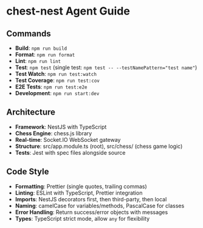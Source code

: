 # chest-nest Agent Guide

## Commands
- **Build**: `npm run build`
- **Format**: `npm run format`
- **Lint**: `npm run lint`
- **Test**: `npm test` (single test: `npm test -- --testNamePattern="test name"`)
- **Test Watch**: `npm run test:watch`
- **Test Coverage**: `npm run test:cov`
- **E2E Tests**: `npm run test:e2e`
- **Development**: `npm run start:dev`

## Architecture
- **Framework**: NestJS with TypeScript
- **Chess Engine**: chess.js library
- **Real-time**: Socket.IO WebSocket gateway
- **Structure**: src/app.module.ts (root), src/chess/ (chess game logic)
- **Tests**: Jest with spec files alongside source

## Code Style
- **Formatting**: Prettier (single quotes, trailing commas)
- **Linting**: ESLint with TypeScript, Prettier integration
- **Imports**: NestJS decorators first, then third-party, then local
- **Naming**: camelCase for variables/methods, PascalCase for classes
- **Error Handling**: Return success/error objects with messages
- **Types**: TypeScript strict mode, allow `any` for flexibility
